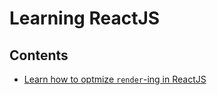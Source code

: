 # Learning ReactJS

## Contents
- [Learn how to optmize `render`-ing in ReactJS](#no-wasted-rendering/index.md)
